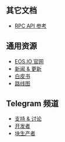 ## 其它文档
- [RPC API 参考](https://t1api.eos.io/v1/docs/)

## 通用资源
- [EOS.IO 官网](http://eos.io)
- [新闻 & 更新](https://steemit.com/@eosio)
- [白皮书](https://github.com/EOSIO/Documentation/blob/master/TechnicalWhitePaper.md/)
- [路线图
](https://github.com/EOSIO/Documentation/blob/master/Roadmap.md/)

## Telegram 频道
- [支持 & 讨论](https://www.eos.io/chat/)
- [开发者](https://t.me/joinchat/EaEnSUPktgfoI-XPfMYtcQ)
- [块生产者](https://t.me/EOSPros)
